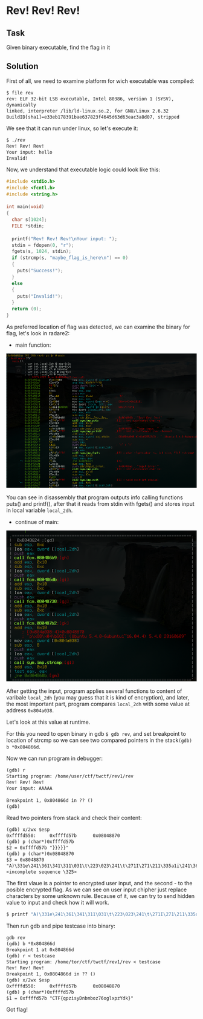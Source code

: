 # Rev! Rev! Rev!

## Task

Given binary executable, find the flag in it

## Solution

First of all, we need to examine platform for wich executable was compiled:

```
$ file rev
rev: ELF 32-bit LSB executable, Intel 80386, version 1 (SYSV), dynamically
linked, interpreter /lib/ld-linux.so.2, for GNU/Linux 2.6.32
BuildID[sha1]=e33eb178391bae637823f4645d63d63eac3a8d07, stripped
```

We see that it can run under linux, so let's execute it:


```
$ ./rev
Rev! Rev! Rev!
Your input: hello
Invalid!
```
Now, we understand that executable logic could look like this:


```c
#include <stdio.h>
#include <fcntl.h>
#include <string.h>

int main(void)
{
  char s[1024];
  FILE *stdin;

  printf("Rev! Rev! Rev!\nYour input: ");
  stdin = fdopen(0, "r");
  fgets(s, 1024, stdin);
  if (strcmp(s, "maybe_flag_is_here\n") == 0)
  {
    puts("Success!");
  }
  else
  {
    puts("Invalid!");
  }
  return (0);
}
```
As preferred location of flag was detected, we can examine the binary for flag,
let's look in radare2:

* main function:

![main function](main1.png)

You can see in disassembly that program outputs info calling functions puts() and printf(), after that it reads from stdin with fgets() and stores input in local variable `local_2dh`.

* continue of main:

![main function continue](main2.png)

After getting the input, program applies several functions to content of varibale `local_2dh` (you may guess that it is kind of encryption), and later, the most important part, program compares `local_2dh` with some value at address `0x804a038`.

Let's look at this value at runtime.

For this you need to open binary in gdb `$ gdb rev`, and set breakpoint to location of strcmp so we can see two compared pointers in the stack`(gdb) b *0x804866d`.

Now we can run program in debugger:

```
(gdb) r
Starting program: /home/user/ctf/twctf/rev1/rev
Rev! Rev! Rev!
Your input: AAAAA

Breakpoint 1, 0x804866d in ?? ()
(gdb)
```

Read two pointers from stack and check their content:

```
(gdb) x/2wx $esp
0xffffd550:     0xffffd57b      0x08048870
(gdb) p (char*)0xffffd57b
$2 = 0xffffd57b "}}}}}"
(gdb) p (char*)0x08048870
$3 = 0x8048870 "A)\331e\241\361\341\311\031\t\223\023\241\t\271I\271\211\335a1i\241\361q!\235\325=", <incomplete sequence \325>
```

The first vlaue is a pointer to encrypted user input, and the second - to the posible encrypted flag. As we can see on user input chipher just replace characters by some unknown rule. Because of it, we can try to send hidden value to input and check how it will work.

```bash
$ printf "A)\331e\241\361\341\311\031\t\223\023\241\t\271I\271\211\335a1i\241\361q\!\235\325=\n" > testcase
```
Then run gdb and pipe testcase into binary:

```
gdb rev
(gdb) b *0x804866d
Breakpoint 1 at 0x804866d
(gdb) r < testcase
Starting program: /home/tor/ctf/twctf/rev1/rev < testcase
Rev! Rev! Rev!
Breakpoint 1, 0x0804866d in ?? ()
(gdb) x/2wx $esp
0xffffd550:     0xffffd57b      0x08048870
(gdb) p (char*)0xffffd57b
$1 = 0xffffd57b "CTF{qpzisyDnbmboz76oglxpzYdk}"
```

Got flag!

